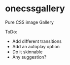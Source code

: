 # onecssgallery
Pure CSS image Gallery

ToDo:

* Add different transitions
* Add an autoplay option
* Do it skinnable
* Any suggestion?